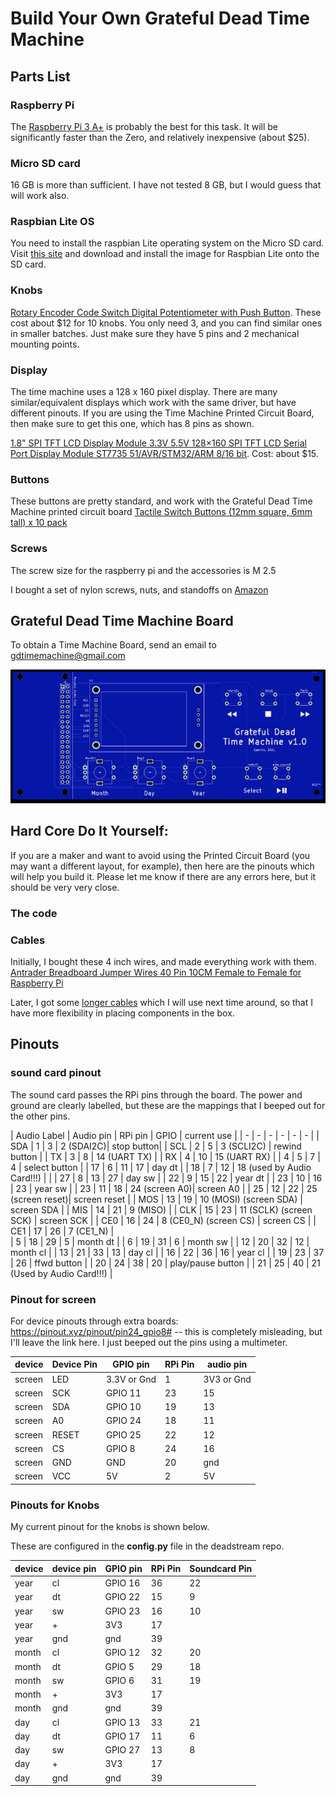 # Build Your Own Grateful Dead Time Machine

## Parts List

### Raspberry Pi

The [Raspberry Pi 3 A+](https://www.adafruit.com/product/4027?gclid=CjwKCAjw9r-DBhBxEiwA9qYUpRtAxcMfSCYvHXumkkVY1CEXW6kAsdKQHBr-JPaOwqJELiOx9J3UohoCxocQAvD_BwE) is probably the best for this task. It will be significantly faster than the Zero, and relatively inexpensive (about $25).

### Micro SD card
16 GB is more than sufficient. I have not tested 8 GB, but I would guess that will work also.

### Raspbian Lite OS 
You need to install the raspbian Lite operating system on the Micro SD card.
Visit [this site](https://www.raspberrypi.org/software/) and download and install the image for Raspbian Lite onto the SD card.

### Knobs
[Rotary Encoder Code Switch Digital Potentiometer with Push Button](https://www.amazon.com/gp/product/B07MW7D4FD/ref=ppx_od_dt_b_asin_title_s00?ie=UTF8&psc=1). These cost about $12 for 10 knobs.  You only need 3, and you can find similar ones in smaller batches. Just make sure they have 5 pins and 2 mechanical mounting points.

### Display
The time machine uses a 128 x 160 pixel display. There are many similar/equivalent displays which work with the same driver, but have different pinouts. If you are using the Time Machine Printed Circuit Board, then make sure to get this one, which has 8 pins as shown.

[1.8" SPI TFT LCD Display Module 3.3V 5.5V 128×160 SPI TFT LCD Serial Port Display Module ST7735 51/AVR/STM32/ARM 8/16 bit](https://www.amazon.com/gp/product/B07R413JTD/ref=ppx_yo_dt_b_asin_title_o00_s00?ie=UTF8&psc=1). Cost: about $15.

### Buttons
These buttons are pretty standard, and work with the Grateful Dead Time Machine printed circuit board
[Tactile Switch Buttons (12mm square, 6mm tall) x 10 pack](https://www.adafruit.com/product/1119)

### Screws

The screw size for the raspberry pi and the accessories is M 2.5

I bought a set of nylon screws, nuts, and standoffs on [Amazon](https://www.amazon.com/dp/B07XJWF7HM?psc=1&smid=A3EBPEC0WM8MKE&ref_=cm_sw_r_apa_typT1_K9zzGb047TKXE)

## Grateful Dead Time Machine Board

To obtain a Time Machine Board, send an email to gdtimemachine@gmail.com

![time_machine_v1.png](time_machine_v1.png)

## Hard Core Do It Yourself:
If you are a maker and want to avoid using the Printed Circuit Board (you may want a different layout, for example), then here are the pinouts which will help you build it. Please let me know if there are any errors here, but it should be very very close.

### The code

### Cables

Initially, I bought these 4 inch wires, and made everything work with them.
[Antrader Breadboard Jumper Wires 40 Pin 10CM Female to Female for Raspberry Pi](https://www.amazon.com/gp/product/B07S2RH6Q4/ref=ppx_yo_dt_b_asin_title_o02_s00?ie=UTF8&psc=1)

Later, I got some [longer cables](https://www.amazon.com/gp/css/order-history/?ref=hud_2_gw_profile&pf_rd_r=1S6RZWWF1FV05B018T15&pf_rd_p=c4efc2fd-1905-4a86-8886-de915cdfff8c&pd_rd_r=b3108073-280e-4832-84f0-8a681df30dec&pd_rd_w=8ihb1&pd_rd_wg=XolWJ&ref_=pd_gw_unk) which I will use next time around, so that I have more flexibility in placing components in the box.

## Pinouts

### sound card pinout

The sound card passes the RPi pins through the board. The power and ground are clearly labelled, but these are the mappings that I beeped out for the other pins.

| Audio Label | Audio pin | RPi pin | GPIO | current use |
| - | - | - | - | - | - | 
| SDA | 1 | 3 | 2 (SDAI2C)| stop button|
| SCL | 2 | 5 | 3 (SCLI2C) | rewind button |
| TX | 3 | 8 | 14 (UART TX) |
| RX | 4 | 10 | 15 (UART RX) |
| 4 | 5 | 7 | 4 | select button | 
| 17 | 6 | 11 | 17 | day dt |
| 18 | 7 | 12 | 18 (used by Audio Card!!!) |  | 
| 27 | 8 | 13 | 27 | day sw | 
| 22 | 9 | 15 | 22 | year dt |
| 23 | 10 | 16 | 23 | year sw |
| 23 | 11 | 18 | 24 (screen A0)| screen A0 | 
| 25 | 12 | 22 | 25 (screen reset)| screen reset |
| MOS | 13 | 19 | 10 (MOSI) (screen SDA) | screen SDA |
| MIS | 14 | 21 | 9 (MISO) | 
| CLK | 15 | 23 | 11 (SCLK) (screen SCK) | screen SCK |
| CE0 | 16 | 24 | 8 (CE0_N) (screen CS) | screen CS |
| CE1 | 17 | 26 | 7 (CE1_N) |  
| 5 | 18 | 29 | 5 | month dt |
| 6 | 19 | 31 | 6 | month sw | 
| 12 | 20 | 32 | 12 | month cl |
| 13 | 21 | 33 | 13 | day cl |
| 16 | 22 | 36 | 16 | year cl |
| 19 | 23 | 37 | 26 |  ffwd button |
| 20 | 24 | 38 | 20 |  play/pause button |
| 21 | 25 | 40 | 21 (Used by Audio Card!!!) |


### Pinout for screen
For device pinouts through extra boards:
https://pinout.xyz/pinout/pin24_gpio8#  -- this is completely misleading, but I'll leave the link here. I just beeped out the pins using a multimeter.


| device | Device Pin | GPIO pin | RPi Pin | audio pin |
| - | - | - | - | - |
| screen | LED | 3.3V or Gnd | 1 | 3V3 or Gnd
| screen | SCK | GPIO 11 |  23 | 15
| screen | SDA | GPIO 10 | 19 | 13
| screen | A0  | GPIO 24 | 18 | 11 
| screen | RESET | GPIO 25 | 22 | 12
| screen | CS   | GPIO 8 | 24 | 16
| screen | GND  | GND | 20 | gnd
| screen | VCC  | 5V  | 2 | 5V


### Pinouts for Knobs
My current pinout for the knobs is shown below.

These are configured in the **config.py** file in the deadstream repo.

|device | device pin | GPIO pin | RPi Pin | Soundcard Pin |
| ---| -|-|-| - |
|year | cl | GPIO 16 | 36 | 22
|year | dt | GPIO 22 | 15 | 9
|year | sw | GPIO 23 | 16 | 10
| year | + |  3V3 | 17| 
| year | gnd | gnd | 39 | 
| month | cl | GPIO 12 | 32 | 20
| month | dt | GPIO 5 | 29 | 18 
| month | sw | GPIO 6 | 31 | 19
| month | + | 3V3 | 17 | 
| month | gnd | gnd | 39 |
| day | cl | GPIO 13 | 33 | 21 
| day | dt | GPIO 17 | 11 | 6 
| day | sw | GPIO 27 | 13 | 8
| day | + | 3V3 |17 | 
| day | gnd | gnd | 39 |
